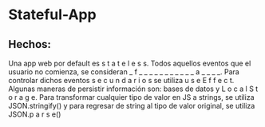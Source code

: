 # Stateful-App

## Hechos:

Una app web por default es s t a t e l e s s.
Todos aquellos eventos que el usuario no comienza, se consideran _ f _ _ _ _ _   _ _ _ _ _ _ a _ _ _ _.
Para controlar dichos eventos s e c u n d a r i o s se utiliza u s e E f f e c t.
Algunas maneras de persistir información son: bases de datos y L o c a l S t o r a g e.
Para transformar cualquier tipo de valor en JS a strings, se utiliza JSON.stringify() y para regresar de string al tipo de valor original, se utiliza JSON.p a r s e()
